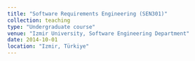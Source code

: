 ```yaml
---
title: "Software Requirements Engineering (SEN301)"
collection: teaching
type: "Undergraduate course"
venue: "Izmir University, Software Engineering Department"
date: 2014-10-01
location: "Izmir, Türkiye"
---
```

